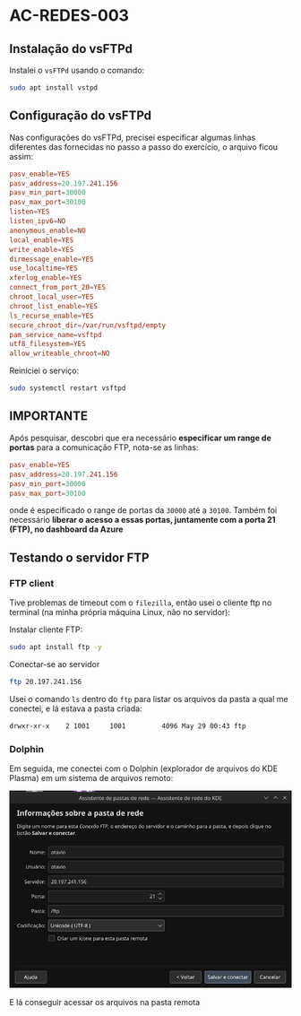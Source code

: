 # AC-REDES-003

## Instalação do vsFTPd

Instalei o `vsFTPd` usando o comando:

```bash
sudo apt install vstpd
```

## Configuração do vsFTPd

Nas configurações do vsFTPd, precisei especificar algumas linhas diferentes das fornecidas no passo a passo do exercício, o arquivo ficou assim:

```conf
pasv_enable=YES
pasv_address=20.197.241.156
pasv_min_port=30000
pasv_max_port=30100
listen=YES
listen_ipv6=NO
anonymous_enable=NO
local_enable=YES
write_enable=YES
dirmessage_enable=YES
use_localtime=YES
xferlog_enable=YES
connect_from_port_20=YES
chroot_local_user=YES
chroot_list_enable=YES
ls_recurse_enable=YES
secure_chroot_dir=/var/run/vsftpd/empty
pam_service_name=vsftpd
utf8_filesystem=YES
allow_writeable_chroot=NO
```

Reiniciei o serviço:

```bash
sudo systemctl restart vsftpd
```

## IMPORTANTE

Após pesquisar, descobri que era necessário **especificar um range de portas** para a comunicação FTP, nota-se as linhas:

```conf
pasv_enable=YES
pasv_address=20.197.241.156
pasv_min_port=30000
pasv_max_port=30100
```

onde é especificado o range de portas da `30000` até a `30100`.
Também foi necessário **liberar o acesso a essas portas, juntamente com a porta 21 (FTP), no dashboard da Azure**

## Testando o servidor FTP

### FTP client

Tive problemas de timeout com o `filezilla`, então usei o cliente ftp no terminal (na minha própria máquina Linux, não no servidor):

Instalar cliente FTP:

```bash
sudo apt install ftp -y
```

Conectar-se ao servidor

```bash
ftp 20.197.241.156
```

Usei o comando `ls` dentro do `ftp` para listar os arquivos da pasta a qual me conectei, e lá estava a pasta criada:

```bash
drwxr-xr-x    2 1001     1001         4096 May 29 00:43 ftp
```

### Dolphin

Em seguida, me conectei com o Dolphin (explorador de arquivos do KDE Plasma) em um sistema de arquivos remoto:

![Conexão FTP com o explorador Dolphin](image.png)

E lá conseguir acessar os arquivos na pasta remota
